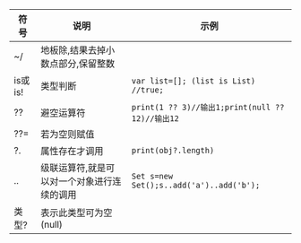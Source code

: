|符号|说明|示例|
|---|---|---|
| ~/|地板除,结果去掉小数点部分,保留整数||
|is或is!|类型判断|`var list=[]; (list is List) //true;`|
|??|避空运算符|`print(1 ?? 3)//输出1;print(null ?? 12)//输出12`|
|??=|若为空则赋值||
|?.|属性存在才调用|`print(obj?.length)`|
|..|级联运算符,就是可以对一个对象进行连续的调用|`Set s=new Set();s..add('a')..add('b');`|
|类型?|表示此类型可为空(null)|
